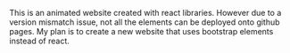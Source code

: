This is an animated website created with react libraries. However due to a version mismatch issue, not all the elements can be deployed onto github pages. My plan is to create a new website that uses bootstrap elements instead of react.
